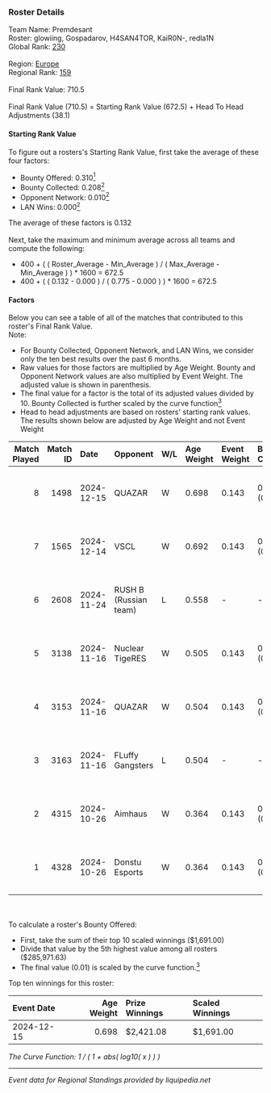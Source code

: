 ### Roster Details<br />
Team Name: Premdesant<br />
Roster: glowiing, Gospadarov, H4SAN4TOR, KaiR0N-, redla1N<br />
Global Rank: [230](../../standings_global_2025_02_28.md)<br />
<br />
Region: [Europe]( ../../standings_europe_2025_02_28.md)<br />
Regional Rank: [159]( ../../standings_europe_2025_02_28.md)<br />
<br />
Final Rank Value:  710.5<br />
<br />
Final Rank Value (710.5) = Starting Rank Value (672.5) + Head To Head Adjustments (38.1)<br />

#### Starting Rank Value<br />
To figure out a rosters's Starting Rank Value, first take the average of these four factors:<br />
- Bounty Offered: 0.310[<sup>1</sup>](#table2)
- Bounty Collected: 0.208[<sup>2</sup>](#table1)
- Opponent Network: 0.010[<sup>2</sup>](#table1)
- LAN Wins: 0.000[<sup>2</sup>](#table1)

The average of these factors is 0.132<br />
<br />
Next, take the maximum and minimum average across all teams and compute the following:<br />
- 400 + ( ( Roster_Average - Min_Average ) / ( Max_Average - Min_Average ) ) * 1600 = 672.5
- 400 + ( ( 0.132 - 0.000 ) / ( 0.775 - 0.000 ) ) * 1600 = 672.5


#### Factors<br />
Below you can see a table of all of the matches that contributed to this roster's Final Rank Value.<br />
Note:<br />

- For Bounty Collected, Opponent Network, and LAN Wins, we consider only the ten best results over the past 6 months.
- Raw values for those factors are multiplied by Age Weight. Bounty and Opponent Network values are also multiplied by Event Weight. The adjusted value is shown in parenthesis.
- The final value for a factor is the total of its adjusted values divided by 10. Bounty Collected is further scaled by the curve function[<sup>3</sup>](#curveFunction)
- Head to head adjustments are based on rosters' starting rank values. The results shown below are adjusted by Age Weight and not Event Weight
<span id="table1"></span><br />


| Match Played | Match ID | Date       | Opponent              | W/L | Age Weight | Event Weight | Bounty Collected | Opponent Network | LAN Wins  | H2H Adj. | Roster                                            |
| -: | -: | :- | :- | :- | :- | :- | :- | :- | :- | -: | :- |
|            8 |     1498 | 2024-12-15 | QUAZAR                | W   | 0.698      | 0.143        | 0.006 (0.001)    | 0.280 (0.028)    | 0 (0.000) |    12.59 | glowiing, Gospadarov, H4SAN4TOR, KaiR0N-, redla1N |
|            7 |     1565 | 2024-12-14 | VSCL                  | W   | 0.692      | 0.143        | 0.001 (0.000)    | 0.000 (0.000)    | 0 (0.000) |     6.21 | glowiing, Gospadarov, H4SAN4TOR, KaiR0N-, redla1N |
|            6 |     2608 | 2024-11-24 | RUSH B (Russian team) | L   | 0.558      | -            | -                | -                | -         |    -3.41 | fozil, Gospadarov, H4SAN4TOR, redla1N, Ryujin     |
|            5 |     3138 | 2024-11-16 | Nuclear TigeRES       | W   | 0.505      | 0.143        | 0.005 (0.000)    | 0.531 (0.038)    | 0 (0.000) |    11.40 | fozil, Gospadarov, H4SAN4TOR, redla1N, Ryujin     |
|            4 |     3153 | 2024-11-16 | QUAZAR                | W   | 0.504      | 0.143        | 0.006 (0.000)    | 0.280 (0.020)    | 0 (0.000) |     9.73 | fozil, Gospadarov, H4SAN4TOR, redla1N, Ryujin     |
|            3 |     3163 | 2024-11-16 | FLuffy Gangsters      | L   | 0.504      | -            | -                | -                | -         |    -4.53 | fozil, Gospadarov, H4SAN4TOR, redla1N, Ryujin     |
|            2 |     4315 | 2024-10-26 | Aimhaus               | W   | 0.364      | 0.143        | 0.000 (0.000)    | 0.018 (0.001)    | 0 (0.000) |     2.94 | fozil, Gospadarov, H4SAN4TOR, redla1N, Ryujin     |
|            1 |     4328 | 2024-10-26 | Donstu Esports        | W   | 0.364      | 0.143        | 0.000 (0.000)    | 0.171 (0.009)    | 0 (0.000) |     3.12 | fozil, Gospadarov, H4SAN4TOR, redla1N, Ryujin     |

<br />
<span id="table2"></span><br />
To calculate a roster's Bounty Offered:<br />

- First, take the sum of their top 10 scaled winnings ($1,691.00)
- Divide that value by the 5th highest value among all rosters ($285,971.63)
- The final value (0.01) is scaled by the curve function.[<sup>3</sup>](#curveFunction)

Top ten winnings for this roster:<br />

| Event Date | Age Weight | Prize Winnings | Scaled Winnings |
| :- | -: | :- | :- |
| 2024-12-15 |      0.698 | $2,421.08      | $1,691.00       |


<span id="curveFunction"></span>_The Curve Function: 1 / ( 1 + abs( log10( x ) ) )_<br />

---
_Event data for Regional Standings provided by liquipedia.net_<br />
